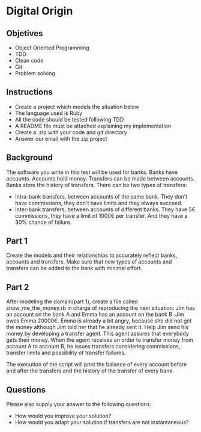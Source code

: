 # Digital Origin

## Objetives
- Object Oriented Programming
- TDD
- Clean code
- Git
- Problem solving

## Instructions
- Create a project which models the situation below
- The language used is Ruby
- All the code should be tested following TDD
- A README file must be attached explaining my implementation
- Create a .zip with your code and git directory
- Answer our email with the zip project

## Background
The software you write in this test will be used for banks. Banks have accounts.
Accounts hold money. Transfers can be made between accounts. Banks store the
history of transfers.
There can be two types of transfers:
- Intra-bank transfers, between accounts of the same bank. They don't
have commissions, they don't have limits and they always succeed.
- Inter-bank transfers, between accounts of different banks. They have 5€
commissions, they have a limit of 1000€ per transfer. And they have a 30%
chance of failure.

## Part 1
Create the models and their relationships to accurately reflect banks, accounts
and transfers. Make sure that new types of accounts and transfers can be added
to the bank with minimal effort.

## Part 2
After modeling the domain(part 1), create a file called
show_me_the_money.rb in charge of reproducing the next situation:
Jim has an account on the bank A and Emma has an account on the bank B. Jim
owes Emma 20000€. Emma is already a bit angry, because she did not get the
money although Jim told her that he already sent it.
Help Jim send his money by developing a transfer agent. This agent assures
that everybody gets their money. When the agent receives an order to transfer
money from account A to account B, he issues transfers considering commissions,
transfer limits and possibility of transfer failures.

The execution of the script will print the balance of every account before and after
the transfers and the history of the transfer of every bank.

## Questions
Please also supply your answer to the following questions:
- How would you improve your solution?
- How would you adapt your solution if transfers are not instantaneous?
